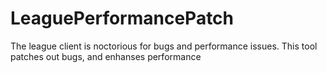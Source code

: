 # LeaguePerformancePatch
The league client is noctorious for bugs and performance issues. This tool patches out bugs, and enhanses performance
